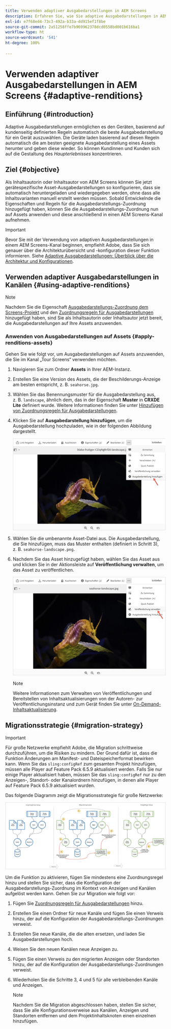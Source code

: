 ```yaml
---
title: Verwenden adaptiver Ausgabedarstellungen in AEM Screens
description: Erfahren Sie, wie Sie adaptive Ausgabedarstellungen in AEM Screens verwenden können.
exl-id: e7f68ed4-73c3-492a-b33a-dd915ef1f8be
source-git-commit: 2a51258ffe7b969962378dcd0558bd001b616ba1
workflow-type: ht
source-wordcount: '541'
ht-degree: 100%

---
```


# Verwenden adaptiver Ausgabedarstellungen in AEM Screens {#adaptive-renditions}

## Einführung {#introduction}

Adaptive Ausgabedarstellungen ermöglichen es den Geräten, basierend auf kundenseitig definierten Regeln automatisch die beste Ausgabedarstellung für ein Gerät auszuwählen. Die Geräte laden basierend auf diesen Regeln automatisch die am besten geeignete Ausgabedarstellung eines Assets herunter und geben diese wieder. So können Kundinnen und Kunden sich auf die Gestaltung des *Haupterlebnisses* konzentrieren.

## Ziel {#objective}

Als Inhaltsautorin oder Inhaltsautor von AEM Screens können Sie jetzt gerätespezifische Asset-Ausgabedarstellungen so konfigurieren, dass sie automatisch heruntergeladen und wiedergegeben werden, ohne dass alle Inhaltsvarianten manuell erstellt werden müssen.
Sobald Entwickelnde die Eigenschaften und Regeln für die Ausgabedarstellungs-Zuordnung hinzugefügt haben, können Sie die Ausgabedarstellungs-Zuordnung nun auf Assets anwenden und diese anschließend in einen AEM Screens-Kanal aufnehmen.

>[!IMPORTANT]
>Bevor Sie mit der Verwendung von adaptiven Ausgabedarstellungen in einem AEM Screens-Kanal beginnen, empfiehlt Adobe, dass Sie sich genauer über die Architekturübersicht und -konfiguration dieser Funktion informieren. Siehe [Adaptive Ausgabedarstellungen: Überblick über die Architektur und Konfigurationen](/help/user-guide/adaptive-renditions.md).

## Verwenden adaptiver Ausgabedarstellungen in Kanälen {#using-adaptive-renditions}

>[!NOTE]
>Nachdem Sie die Eigenschaft [Ausgabedarstellungs-Zuordnung dem Screens-Projekt](/help/user-guide/adaptive-renditions.md#rendition-mapping-new) und den [Zuordnungsregeln für Ausgabedarstellungen](/help/user-guide/adaptive-renditions.md#add-rendition-mapping-rules) hinzugefügt haben, sind Sie als Inhaltsautorin oder Inhaltsautor jetzt bereit, die Ausgabedarstellungen auf Ihre Assets anzuwenden.

### Anwenden von Ausgabedarstellungen auf Assets {#apply-renditions-assets}

Gehen Sie wie folgt vor, um Ausgabedarstellungen auf Assets anzuwenden, die Sie im Kanal „Tour Screens“ verwenden möchten.

1. Navigieren Sie zum Ordner **Assets** in Ihrer AEM-Instanz.
1. Erstellen Sie eine Version des Assets, die der Beschilderungs-Anzeige am besten entspricht, z. B. `seahorse.jpg`.
1. Wählen Sie das Benennungsmuster für die Ausgabedarstellung aus, z. B. `landscape`, ähnlich dem, das in der Eigenschaft **Muster** in **CRXDE Lite** definiert wurde. Weitere Informationen finden Sie unter [Hinzufügen von Zuordnungsregeln für Ausgabedarstellungen](/help/user-guide/adaptive-renditions.md#add-rendition-mapping-rules).
1. Klicken Sie auf **Ausgabedarstellung hinzufügen**, um die Ausgabedarstellung hochzuladen, wie in der folgenden Abbildung dargestellt.

   ![Bild](/help/user-guide/assets/adaptive-renditions/manage-pub-asset2.png)

1. Wählen Sie die umbenannte Asset-Datei aus. Die Ausgabedarstellung, die Sie hinzufügen, muss das Muster enthalten (definiert in Schritt 3), z. B. `seahorse-landscape.png`.
1. Nachdem Sie das Asset hinzugefügt haben, wählen Sie das Asset aus und klicken Sie in der Aktionsleiste auf **Veröffentlichung verwalten**, um das Asset zu veröffentlichen.

   ![Bild](/help/user-guide/assets/adaptive-renditions/manage-pub-asset1.png)

   >[!NOTE]
   >Weitere Informationen zum Verwalten von Veröffentlichungen und Bereitstellen von Inhaltsaktualisierungen von der Autoren- zur Veröffentlichungsinstanz und zum Gerät finden Sie unter [On-Demand-Inhaltsaktualisierung](https://experienceleague.adobe.com/de/docs/experience-manager-screens/user-guide/authoring/content-updates/on-demand-content).

## Migrationsstrategie {#migration-strategy}

>[!IMPORTANT]
>Für große Netzwerke empfiehlt Adobe, die Migration schrittweise durchzuführen, um die Risiken zu mindern. Der Grund dafür ist, dass die Funktion Änderungen am Manifest- und Dateispeicherformat bewirken kann. Wenn Sie das `sling:configRef` zum gesamten Projekt hinzufügen, müssen alle Player auf Feature Pack 6.5.9 aktualisiert werden. Falls Sie nur einige Player aktualisiert haben, müssen Sie das `sling:configRef` nur zu den Anzeigen-, Standort- oder Kanalordnern hinzufügen, in denen alle Player auf Feature Pack 6.5.9 aktualisiert wurden.

Das folgende Diagramm zeigt die Migrationsstrategie für große Netzwerke:

![Bild](/help/user-guide/assets/adaptive-renditions/migration-strategy1.png)

Um die Funktion zu aktivieren, fügen Sie mindestens eine Zuordnungsregel hinzu und stellen Sie sicher, dass die Konfiguration der Ausgabedarstellungs-Zuordnung im Kontext von Anzeigen und Kanälen aufgelöst werden kann. Gehen Sie zur Migration wie folgt vor:

1. Fügen Sie [Zuordnungsregeln für Ausgabedarstellungen](/help/user-guide/adaptive-renditions.md) hinzu.
1. Erstellen Sie einen Ordner für neue Kanäle und fügen Sie einen Verweis hinzu, der auf die Konfiguration der Ausgabedarstellungs-Zuordnungen verweist.
1. Erstellen Sie neue Kanäle, die die alten ersetzen, und laden Sie Ausgabedarstellungen hoch.
1. Weisen Sie den neuen Kanälen neue Anzeigen zu.
1. Fügen Sie einen Verweis zu den migrierten Anzeigen oder Standorten hinzu, der auf die Konfiguration der Ausgabedarstellungs-Zuordnungen verweist.
1. Wiederholen Sie die Schritte 3, 4 und 5 für alle verbleibenden Kanäle und Anzeigen.

   >[!NOTE]
   >Nachdem Sie die Migration abgeschlossen haben, stellen Sie sicher, dass Sie alle Konfigurationsverweise aus Kanälen, Anzeigen und Standorten entfernen und dem Projektinhaltsknoten einen einzelnen hinzufügen.
